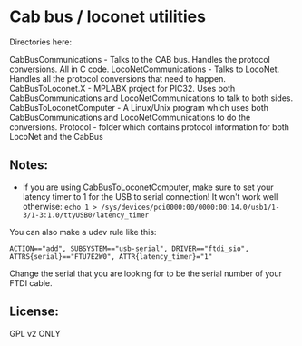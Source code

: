# Cab bus / loconet utilities

Directories here:

CabBusCommunications - Talks to the CAB bus.  Handles the protocol conversions.
  All in C code.
LocoNetCommunications - Talks to LocoNet.  Handles all the protocol
 conversions that need to happen.
CabBusToLoconet.X - MPLABX project for PIC32.  Uses both CabBusCommunications
 and LocoNetCommunications to talk to both sides.
CabBusToLoconetComputer - A Linux/Unix program which uses both 
 CabBusCommunications and LocoNetCommunications to do the conversions.
Protocol - folder which contains protocol information for both LocoNet and the CabBus

## Notes:
* If you are using CabBusToLoconetComputer, make sure to set your latency timer to 1
for the USB to serial connection!  It won't work well otherwise:
`echo 1 > /sys/devices/pci0000:00/0000:00:14.0/usb1/1-3/1-3:1.0/ttyUSB0/latency_timer`

You can also make a udev rule like this:
```
ACTION=="add", SUBSYSTEM=="usb-serial", DRIVER=="ftdi_sio", ATTRS{serial}=="FTU7E2W0", ATTR{latency_timer}="1"
```
Change the serial that you are looking for to be the serial number of your FTDI cable.

## License:
 
 GPL v2 ONLY
